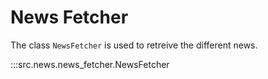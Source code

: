 # News Fetcher

The class `NewsFetcher` is used to retreive the different news.

:::src.news.news_fetcher.NewsFetcher